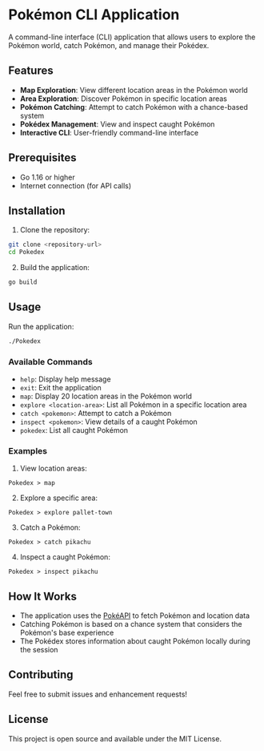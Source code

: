 # Pokémon CLI Application

A command-line interface (CLI) application that allows users to explore the Pokémon world, catch Pokémon, and manage their Pokédex.

## Features

- **Map Exploration**: View different location areas in the Pokémon world
- **Area Exploration**: Discover Pokémon in specific location areas
- **Pokémon Catching**: Attempt to catch Pokémon with a chance-based system
- **Pokédex Management**: View and inspect caught Pokémon
- **Interactive CLI**: User-friendly command-line interface

## Prerequisites

- Go 1.16 or higher
- Internet connection (for API calls)

## Installation

1. Clone the repository:
```bash
git clone <repository-url>
cd Pokedex
```

2. Build the application:
```bash
go build
```

## Usage

Run the application:
```bash
./Pokedex
```

### Available Commands

- `help`: Display help message
- `exit`: Exit the application
- `map`: Display 20 location areas in the Pokémon world
- `explore <location-area>`: List all Pokémon in a specific location area
- `catch <pokemon>`: Attempt to catch a Pokémon
- `inspect <pokemon>`: View details of a caught Pokémon
- `pokedex`: List all caught Pokémon

### Examples

1. View location areas:
```
Pokedex > map
```

2. Explore a specific area:
```
Pokedex > explore pallet-town
```

3. Catch a Pokémon:
```
Pokedex > catch pikachu
```

4. Inspect a caught Pokémon:
```
Pokedex > inspect pikachu
```

## How It Works

- The application uses the [PokéAPI](https://pokeapi.co/) to fetch Pokémon and location data
- Catching Pokémon is based on a chance system that considers the Pokémon's base experience
- The Pokédex stores information about caught Pokémon locally during the session

## Contributing

Feel free to submit issues and enhancement requests!

## License

This project is open source and available under the MIT License.

